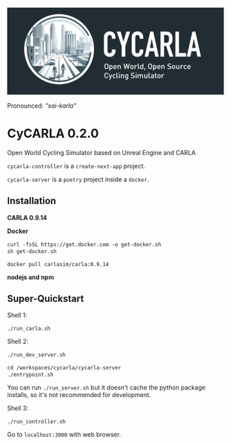 ![banner](logo/cycarla-github-banner.png)

Pronounced: *"sai-karla"*

# CyCARLA 0.2.0

Open World Cycling Simulator based on Unreal Engine and CARLA


`cycarla-controller` is a `create-next-app` project.

`cycarla-server` is a `poetry` project inside a `docker`.


## Installation

**CARLA 0.9.14**

**Docker**

```
curl -fsSL https://get.docker.com -o get-docker.sh
sh get-docker.sh
```

```
docker pull carlasim/carla:0.9.14
```

**nodejs and npm**

## Super-Quickstart

Shell 1:
```
./run_carla.sh
```

Shell 2:
```
./run_dev_server.sh
```
```
cd /workspaces/cycarla/cycarla-server
./entrypoint.sh
```

You can run `./run_server.sh` but it doesn't cache the python package installs, so it's not recommended for development.

Shell 3:
```
./run_controller.sh
```

Go to `localhost:3000` with web browser.
